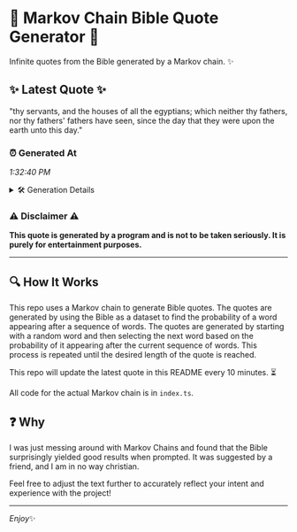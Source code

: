 # 📖 Markov Chain Bible Quote Generator 📖

Infinite quotes from the Bible generated by a Markov chain. ✨

## ✨ Latest Quote ✨
"thy servants, and the houses of all the egyptians; which neither thy fathers, nor thy fathers' fathers have seen, since the day that they were upon the earth unto this day."

### ⏰ Generated At
*1:32:40 PM*

<details>
    <summary>🛠️ Generation Details</summary>
    <p>
        <strong>🌱 Seed:</strong> thy<br>
        <strong>🔄 Iterations:</strong> 30<br>
        <strong>📜 Context History:</strong><br>[ thy ]: servants,<br>[ thy, servants, ]: and<br>[ thy, servants,, and ]: the<br>[ thy, servants,, and, the ]: houses<br>[ thy, servants,, and, the, houses ]: of<br>[ thy, servants,, and, the, houses, of ]: all<br>[ servants,, and, the, houses, of, all ]: the<br>[ and, the, houses, of, all, the ]: egyptians;<br>[ the, houses, of, all, the, egyptians; ]: which<br>[ houses, of, all, the, egyptians;, which ]: neither<br>[ of, all, the, egyptians;, which, neither ]: thy<br>[ all, the, egyptians;, which, neither, thy ]: fathers,<br>[ the, egyptians;, which, neither, thy, fathers, ]: nor<br>[ egyptians;, which, neither, thy, fathers,, nor ]: thy<br>[ which, neither, thy, fathers,, nor, thy ]: fathers'<br>[ neither, thy, fathers,, nor, thy, fathers' ]: fathers<br>[ thy, fathers,, nor, thy, fathers', fathers ]: have<br>[ fathers,, nor, thy, fathers', fathers, have ]: seen,<br>[ nor, thy, fathers', fathers, have, seen, ]: since<br>[ thy, fathers', fathers, have, seen,, since ]: the<br>[ fathers', fathers, have, seen,, since, the ]: day<br>[ fathers, have, seen,, since, the, day ]: that<br>[ have, seen,, since, the, day, that ]: they<br>[ seen,, since, the, day, that, they ]: were<br>[ since, the, day, that, they, were ]: upon<br>[ the, day, that, they, were, upon ]: the<br>[ day, that, they, were, upon, the ]: earth<br>[ that, they, were, upon, the, earth ]: unto<br>[ they, were, upon, the, earth, unto ]: this<br>[ were, upon, the, earth, unto, this ]: day.<br>
    </p>
</details>

### ⚠️ Disclaimer ⚠️
**This quote is generated by a program and is not to be taken seriously. It is purely for entertainment purposes.**

---

## 🔍 How It Works

This repo uses a Markov chain to generate Bible quotes. The quotes are generated by using the Bible as a dataset to find the probability of a word appearing after a sequence of words. The quotes are generated by starting with a random word and then selecting the next word based on the probability of it appearing after the current sequence of words. This process is repeated until the desired length of the quote is reached.

This repo will update the latest quote in this README every 10 minutes. ⏳

All code for the actual Markov chain is in `index.ts`.

## ❓ Why

I was just messing around with Markov Chains and found that the Bible surprisingly yielded good results when prompted. 
It was suggested by a friend, and I am in no way christian.

Feel free to adjust the text further to accurately reflect your intent and experience with the project!

---

*Enjoy*✨
